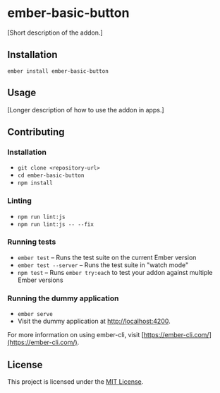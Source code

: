 ember-basic-button
==============================================================================

[Short description of the addon.]

Installation
------------------------------------------------------------------------------

```
ember install ember-basic-button
```


Usage
------------------------------------------------------------------------------

[Longer description of how to use the addon in apps.]


Contributing
------------------------------------------------------------------------------

### Installation

* `git clone <repository-url>`
* `cd ember-basic-button`
* `npm install`

### Linting

* `npm run lint:js`
* `npm run lint:js -- --fix`

### Running tests

* `ember test` – Runs the test suite on the current Ember version
* `ember test --server` – Runs the test suite in "watch mode"
* `npm test` – Runs `ember try:each` to test your addon against multiple Ember versions

### Running the dummy application

* `ember serve`
* Visit the dummy application at [http://localhost:4200](http://localhost:4200).

For more information on using ember-cli, visit [https://ember-cli.com/](https://ember-cli.com/).

License
------------------------------------------------------------------------------

This project is licensed under the [MIT License](LICENSE.md).
